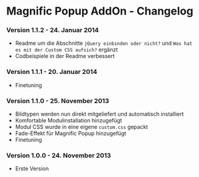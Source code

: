 Magnific Popup AddOn - Changelog
================================

### Version 1.1.2 - 24. Januar 2014

* Readme um die Abschnitte `jQuery einbinden oder nicht?` und `Was hat es mit der Custom CSS aufsich?` ergänzt
* Codbeispiele in der Readme verbessert

### Version 1.1.1 - 20. Januar 2014

* Finetuning

### Version 1.1.0 - 25. November 2013

* Bildtypen werden nun direkt mitgeliefert und automatisch installiert
* Komfortable Modulinstallation hinzugefügt
* Modul CSS wurde in eine eigene `custom.css` gepackt
* Fade-Effekt für Magnific Popup hinzugefügt
* Finetuning

### Version 1.0.0 - 24. November 2013

* Erste Version


